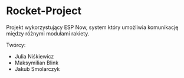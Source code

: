 # Rocket-Project
Projekt wykorzystujący ESP Now, system który umożliwia komunikację między różnymi modułami rakiety.

Twórcy:
- Julia Niśkiewicz
- Maksymilian Blink
- Jakub Smolarczyk
